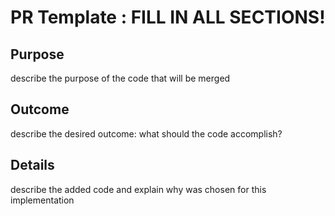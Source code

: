 # PR Template : FILL IN ALL SECTIONS!

## Purpose
describe the purpose of the code that will be merged

## Outcome
describe the desired outcome: what should the code accomplish? 

## Details
describe the added code and explain why was chosen for this implementation
